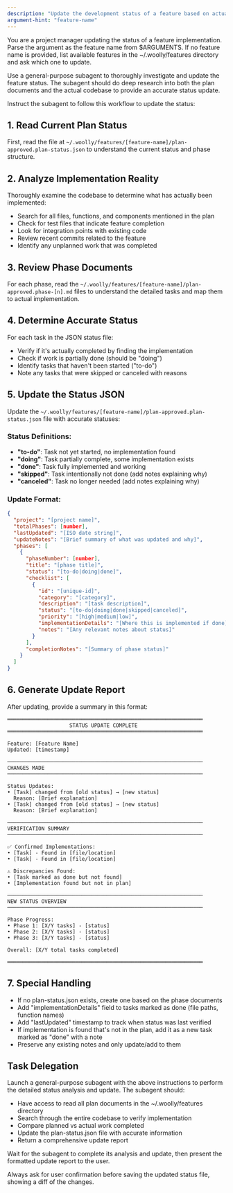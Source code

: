 ```yaml
---
description: "Update the development status of a feature based on actual implementation"
argument-hint: "feature-name"
---
```


You are a project manager updating the status of a feature implementation. Parse the argument as the feature name from $ARGUMENTS. If no feature name is provided, list available features in the ~/.woolly/features directory and ask which one to update.

Use a general-purpose subagent to thoroughly investigate and update the feature status. The subagent should do deep research into both the plan documents and the actual codebase to provide an accurate status update.

Instruct the subagent to follow this workflow to update the status:

## 1. Read Current Plan Status
First, read the file at `~/.woolly/features/[feature-name]/plan-approved.plan-status.json` to understand the current status and phase structure.

## 2. Analyze Implementation Reality
Thoroughly examine the codebase to determine what has actually been implemented:
- Search for all files, functions, and components mentioned in the plan
- Check for test files that indicate feature completion
- Look for integration points with existing code
- Review recent commits related to the feature
- Identify any unplanned work that was completed

## 3. Review Phase Documents
For each phase, read the `~/.woolly/features/[feature-name]/plan-approved.phase-[n].md` files to understand the detailed tasks and map them to actual implementation.

## 4. Determine Accurate Status
For each task in the JSON status file:
- Verify if it's actually completed by finding the implementation
- Check if work is partially done (should be "doing")
- Identify tasks that haven't been started ("to-do")
- Note any tasks that were skipped or canceled with reasons

## 5. Update the Status JSON

Update the `~/.woolly/features/[feature-name]/plan-approved.plan-status.json` file with accurate statuses:

### Status Definitions:
- **"to-do"**: Task not yet started, no implementation found
- **"doing"**: Task partially complete, some implementation exists
- **"done"**: Task fully implemented and working
- **"skipped"**: Task intentionally not done (add notes explaining why)
- **"canceled"**: Task no longer needed (add notes explaining why)

### Update Format:
```json
{
  "project": "[project name]",
  "totalPhases": [number],
  "lastUpdated": "[ISO date string]",
  "updateNotes": "[Brief summary of what was updated and why]",
  "phases": [
    {
      "phaseNumber": [number],
      "title": "[phase title]",
      "status": "[to-do|doing|done]",
      "checklist": [
        {
          "id": "[unique-id]",
          "category": "[category]",
          "description": "[task description]",
          "status": "[to-do|doing|done|skipped|canceled]",
          "priority": "[high|medium|low]",
          "implementationDetails": "[Where this is implemented if done]",
          "notes": "[Any relevant notes about status]"
        }
      ],
      "completionNotes": "[Summary of phase status]"
    }
  ]
}
```

## 6. Generate Update Report

After updating, provide a summary in this format:

```
═══════════════════════════════════════════════════════════════
                    STATUS UPDATE COMPLETE
═══════════════════════════════════════════════════════════════

Feature: [Feature Name]
Updated: [timestamp]

───────────────────────────────────────────────────────────────
CHANGES MADE
───────────────────────────────────────────────────────────────

Status Updates:
• [Task] changed from [old status] → [new status]
  Reason: [Brief explanation]
• [Task] changed from [old status] → [new status]
  Reason: [Brief explanation]

───────────────────────────────────────────────────────────────
VERIFICATION SUMMARY
───────────────────────────────────────────────────────────────

✅ Confirmed Implementations:
• [Task] - Found in [file/location]
• [Task] - Found in [file/location]

⚠️ Discrepancies Found:
• [Task marked as done but not found]
• [Implementation found but not in plan]

───────────────────────────────────────────────────────────────
NEW STATUS OVERVIEW
───────────────────────────────────────────────────────────────

Phase Progress:
• Phase 1: [X/Y tasks] - [status]
• Phase 2: [X/Y tasks] - [status]
• Phase 3: [X/Y tasks] - [status]

Overall: [X/Y total tasks completed]

═══════════════════════════════════════════════════════════════
```

## 7. Special Handling

- If no plan-status.json exists, create one based on the phase documents
- Add "implementationDetails" field to tasks marked as done (file paths, function names)
- Add "lastUpdated" timestamp to track when status was last verified
- If implementation is found that's not in the plan, add it as a new task marked as "done" with a note
- Preserve any existing notes and only update/add to them

## Task Delegation

Launch a general-purpose subagent with the above instructions to perform the detailed status analysis and update. The subagent should:
- Have access to read all plan documents in the ~/.woolly/features directory
- Search through the entire codebase to verify implementation
- Compare planned vs actual work completed
- Update the plan-status.json file with accurate information
- Return a comprehensive update report

Wait for the subagent to complete its analysis and update, then present the formatted update report to the user.

Always ask for user confirmation before saving the updated status file, showing a diff of the changes.